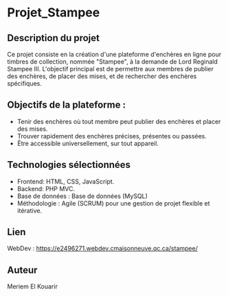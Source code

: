 # Projet_Stampee

## Description du projet

Ce projet consiste en la création d'une plateforme d'enchères en ligne pour timbres de collection, nommée "Stampee", à la demande de Lord Reginald Stampee III.
L'objectif principal est de permettre aux membres de publier des enchères, de placer des mises, et de rechercher des enchères spécifiques.

## Objectifs de la plateforme :
- Tenir des enchères où tout membre peut publier des enchères et placer des mises.
- Trouver rapidement des enchères précises, présentes ou passées.
- Être accessible universellement, sur tout appareil.

## Technologies sélectionnées
- Frontend: HTML, CSS, JavaScript.
- Backend: PHP MVC.
- Base de données : Base de données (MySQL)
- Méthodologie : Agile (SCRUM) pour une gestion de projet flexible et itérative.

## Lien
WebDev  :  https://e2496271.webdev.cmaisonneuve.qc.ca/stampee/
 
## Auteur
Meriem El Kouarir

